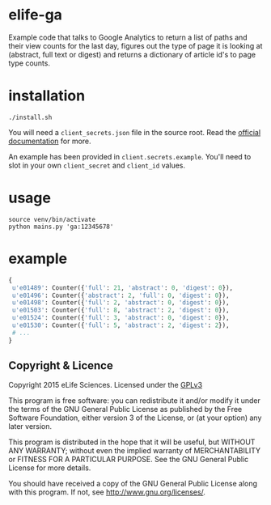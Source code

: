 # elife-ga

Example code that talks to Google Analytics to return a list of paths and their 
view counts for the last day, figures out the type of page it is looking at 
(abstract, full text or digest) and returns a dictionary of article id's to 
page type counts.

# installation

    ./install.sh

You will need a `client_secrets.json` file in the source root. Read the 
[official documentation](https://developers.google.com/api-client-library/python/guide/aaa_client_secrets) 
for more. 

An example has been provided in `client.secrets.example`. You'll need to slot in
your own `client_secret` and `client_id` values.
    
# usage

    source venv/bin/activate
    python mains.py 'ga:12345678'

# example

```python
{
 u'e01489': Counter({'full': 21, 'abstract': 0, 'digest': 0}),
 u'e01496': Counter({'abstract': 2, 'full': 0, 'digest': 0}),
 u'e01498': Counter({'full': 2, 'abstract': 0, 'digest': 0}),
 u'e01503': Counter({'full': 8, 'abstract': 2, 'digest': 0}),
 u'e01524': Counter({'full': 3, 'abstract': 0, 'digest': 0}),
 u'e01530': Counter({'full': 5, 'abstract': 2, 'digest': 2}),
 # ...
}
```

## Copyright & Licence

Copyright 2015 eLife Sciences. Licensed under the [GPLv3](LICENCE.txt)

This program is free software: you can redistribute it and/or modify
it under the terms of the GNU General Public License as published by
the Free Software Foundation, either version 3 of the License, or
(at your option) any later version.

This program is distributed in the hope that it will be useful,
but WITHOUT ANY WARRANTY; without even the implied warranty of
MERCHANTABILITY or FITNESS FOR A PARTICULAR PURPOSE.  See the
GNU General Public License for more details.

You should have received a copy of the GNU General Public License
along with this program.  If not, see <http://www.gnu.org/licenses/>.


